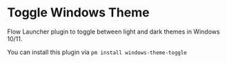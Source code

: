 # Toggle Windows Theme

Flow Launcher plugin to toggle between light and dark themes in Windows 10/11.

You can install this plugin via `pm install windows-theme-toggle`
